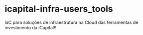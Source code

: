 # icapital-infra-users_tools
IaC para soluções de infraestrutura na Cloud das ferramentas de investimento da iCapital!!

